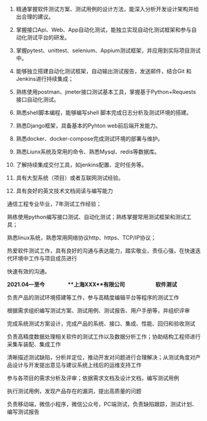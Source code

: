 1. 精通掌握软件测试方案、测试用例的设计方法，能深入分析开发设计架构并给出合理的建议。

2. 掌握接口Api、Web、App自动化测试，能独立实现自动化测试框架和参与自动化测试平台的研发。

3. 掌握pytest、unittest、selenium、Appium测试框架，并应用到实际项目测试中。

4. 能够独立搭建自动化测试框架，自动输出测试报告，发送邮件，结合Git 和Jenkins进行持续集成；

5. 熟练使用postman、jmeter接口测试基本工具，掌握基于Python+Requests接口自动化测试。

6. 熟悉shell脚本编程，能够编写shell 脚本完成日志分析及测试环境的搭建。

7. 熟悉Django框架，具备基本的Pyhton web前后端开发能力。

8. 熟悉docker、docker-compose完成测试环境的部署与维护。

9. 熟悉Liunx系统及常用的命令、熟悉Mysql、redis等数据库。

10. 了解持续集成交付工具，如jenkins配置、定时任务等。

11. 具有大型系统（项目）或者互联网测试经验。

12. 具有良好的英文技术文档阅读与编写能力


通信工程专业毕业，7年测试工作经验；

熟练使用python编写接口测试、自动化测试；熟练掌握常用测试框架和测试工具；

熟悉linux系统，熟悉常用网络协议http、https、TCP/IP协议；

热爱软件测试工作，具有良好的沟通与表达能力，踏实敬业，责任心强，在快速迭代环境中工作与项目成员进行

快速有效的沟通。

**2021.04—****至今**                  **上海****XXX****有限公司                        软件测试**

负责产品的测试环境搭建等工作，参与高精度编辑平台等程序的测试工作

根据需求组织编写测试方案、测试用例、测试报告、用户手册等，并组织评审

完成系统测试方案设计，完成产品的系统、接口、集成、性能、回归和验收测试

负责高精度数据处理相关软件的测试工作以及数据分析工作；协助结构工程师进行采集车装配、集成工作

清晰描述测试缺陷，分析并定位，推动开发对问题进行合理解决；从测试角度对产品设计与开发提出意见与建议系统上线后的运维支持工作

参与各项目的需求分析及评审；依据需求文档及设计文档，编写测试用例

执行测试用例，发现产品存在的漏洞，提出高质量的问题

负责移动端，微信小程序，微信公众号，PC端测试，负责缺陷跟踪，测试计划、编写测试报告